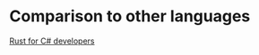 # Comparison to other languages

[Rust for C# developers]( https://microsoft.github.io/rust-for-dotnet-devs/latest/ )
